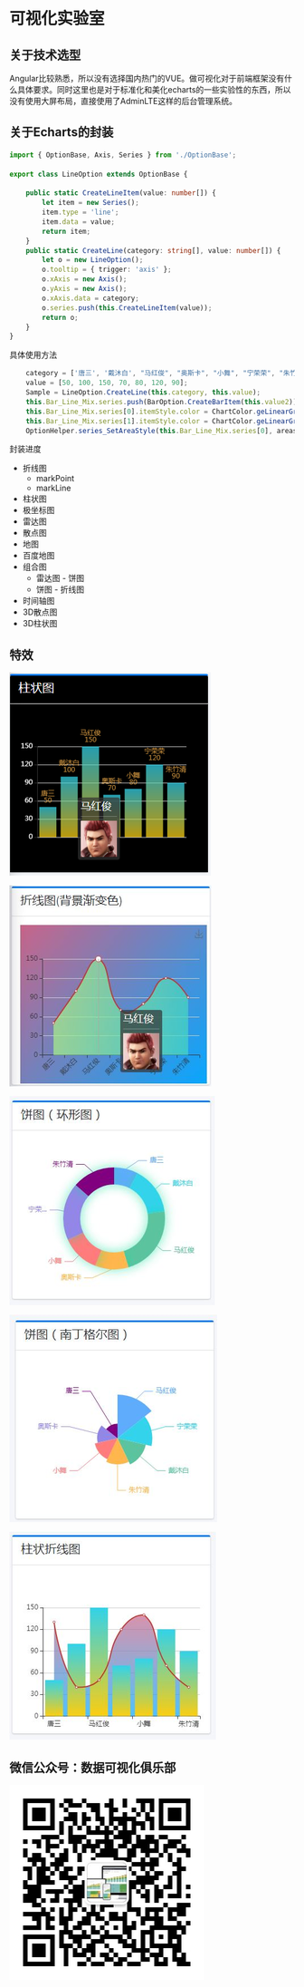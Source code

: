 # 可视化实验室

## 关于技术选型

Angular比较熟悉，所以没有选择国内热门的VUE。做可视化对于前端框架没有什么具体要求。同时这里也是对于标准化和美化echarts的一些实验性的东西，所以没有使用大屏布局，直接使用了AdminLTE这样的后台管理系统。

## 关于Echarts的封装

```ts
import { OptionBase, Axis, Series } from './OptionBase';

export class LineOption extends OptionBase {

    public static CreateLineItem(value: number[]) {
        let item = new Series();
        item.type = 'line';
        item.data = value;
        return item;
    }
    public static CreateLine(category: string[], value: number[]) {
        let o = new LineOption();
        o.tooltip = { trigger: 'axis' };
        o.xAxis = new Axis();
        o.yAxis = new Axis();
        o.xAxis.data = category;
        o.series.push(this.CreateLineItem(value));
        return o;
    }
}
```

具体使用方法

```ts
    category = ['唐三', '戴沐白', "马红俊", "奥斯卡", "小舞", "宁荣荣", "朱竹清"];
    value = [50, 100, 150, 70, 80, 120, 90];
    Sample = LineOption.CreateLine(this.category, this.value);
    this.Bar_Line_Mix.series.push(BarOption.CreateBarItem(this.value2));
    this.Bar_Line_Mix.series[0].itemStyle.color = ChartColor.geLinearGradient(Direction.Vertical, '#32D3EB', '#FCCE10');
    this.Bar_Line_Mix.series[1].itemStyle.color = ChartColor.geLinearGradient(Direction.Vertical, '#c86589', '#06a7ff');
    OptionHelper.series_SetAreaStyle(this.Bar_Line_Mix.series[0], areastyle);


```

封装进度

- 折线图
  - markPoint
  - markLine
- 柱状图
- 极坐标图
- 雷达图
- 散点图
- 地图
- 百度地图
- 组合图
  - 雷达图 - 饼图
  - 饼图 - 折线图
- 时间轴图
- 3D散点图
- 3D柱状图

## 特效

![柱状图](image/柱状图.png)

![折线图](image/折线图.jpg)

![环形图](image/环形图.jpg)

![南丁格尔图](image/南丁格尔图.jpg)

![折线曲线图](image/折线曲线图.jpg)

## 微信公众号：数据可视化俱乐部

![微信公众号：数据可视化俱乐部](qrcode_for_gh_a8991e1cdfec_344.jpg)

